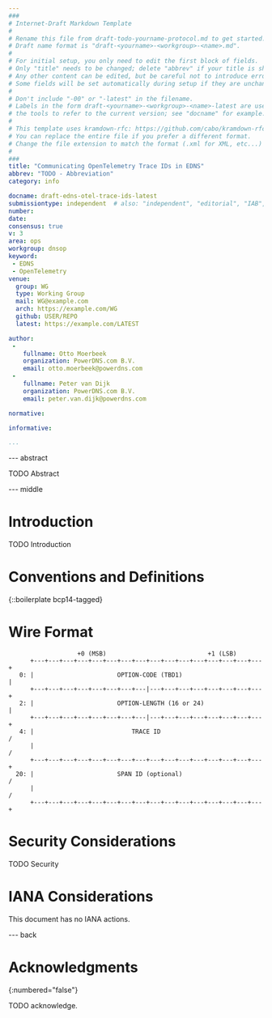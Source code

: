 ```yaml
---
###
# Internet-Draft Markdown Template
#
# Rename this file from draft-todo-yourname-protocol.md to get started.
# Draft name format is "draft-<yourname>-<workgroup>-<name>.md".
#
# For initial setup, you only need to edit the first block of fields.
# Only "title" needs to be changed; delete "abbrev" if your title is short.
# Any other content can be edited, but be careful not to introduce errors.
# Some fields will be set automatically during setup if they are unchanged.
#
# Don't include "-00" or "-latest" in the filename.
# Labels in the form draft-<yourname>-<workgroup>-<name>-latest are used by
# the tools to refer to the current version; see "docname" for example.
#
# This template uses kramdown-rfc: https://github.com/cabo/kramdown-rfc
# You can replace the entire file if you prefer a different format.
# Change the file extension to match the format (.xml for XML, etc...)
#
###
title: "Communicating OpenTelemetry Trace IDs in EDNS"
abbrev: "TODO - Abbreviation"
category: info

docname: draft-edns-otel-trace-ids-latest
submissiontype: independent  # also: "independent", "editorial", "IAB", or "IRTF"
number:
date:
consensus: true
v: 3
area: ops
workgroup: dnsop
keyword:
 - EDNS
 - OpenTelemetry
venue:
  group: WG
  type: Working Group
  mail: WG@example.com
  arch: https://example.com/WG
  github: USER/REPO
  latest: https://example.com/LATEST

author:
 -
    fullname: Otto Moerbeek
    organization: PowerDNS.com B.V.
    email: otto.moerbeek@powerdns.com
 -
    fullname: Peter van Dijk
    organization: PowerDNS.com B.V.
    email: peter.van.dijk@powerdns.com

normative:

informative:

...
```


--- abstract

TODO Abstract


--- middle

# Introduction

TODO Introduction


# Conventions and Definitions

{::boilerplate bcp14-tagged}

# Wire Format

```
                   +0 (MSB)                            +1 (LSB)
      +---+---+---+---+---+---+---+---+---+---+---+---+---+---+---+---+
   0: |                       OPTION-CODE (TBD1)                      |
      +---+---+---+---+---+---+---+---|---+---+---+---+---+---+---+---+
   2: |                       OPTION-LENGTH (16 or 24)                |
      +---+---+---+---+---+---+---+---|---+---+---+---+---+---+---+---+
   4: |                           TRACE ID                            /
      |                                                               /
      +---+---+---+---+---+---+---+---+---+---+---+---+---+---+---+---+
  20: |                       SPAN ID (optional)                      /
      |                                                               /
      +---+---+---+---+---+---+---+---+---+---+---+---+---+---+---+---+
```

# Security Considerations

TODO Security


# IANA Considerations

This document has no IANA actions.


--- back

# Acknowledgments
{:numbered="false"}

TODO acknowledge.
